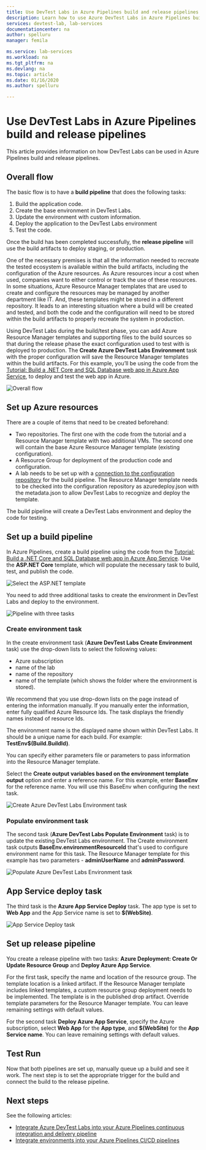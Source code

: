 ```yaml
---
title: Use DevTest Labs in Azure Pipelines build and release pipelines
description: Learn how to use Azure DevTest Labs in Azure Pipelines build and release pipelines.  
services: devtest-lab, lab-services
documentationcenter: na
author: spelluru
manager: femila

ms.service: lab-services
ms.workload: na
ms.tgt_pltfrm: na
ms.devlang: na
ms.topic: article
ms.date: 01/16/2020
ms.author: spelluru

---
```


# Use DevTest Labs in Azure Pipelines build and release pipelines
This article provides information on how DevTest Labs can be used in Azure Pipelines build and release pipelines. 

## Overall flow
The basic flow is to have a **build pipeline** that does the following tasks:

1. Build the application code.
1. Create the base environment in DevTest Labs.
1. Update the environment with custom information.
1. Deploy the application to the DevTest Labs environment
1. Test the code. 

Once the build has been completed successfully, the **release pipeline** will use the build artifacts to deploy staging, or production. 

One of the necessary premises is that all the information needed to recreate the tested ecosystem is available within the build artifacts, including the configuration of the Azure resources. As Azure resources incur a cost when used, companies want to either control or track the use of these resources. In some situations, Azure Resource Manager templates that are used to create and configure the resources may be managed by another department like IT. And, these templates might be stored in a different repository. It leads to an interesting situation where a build will be created and tested, and both the code and the configuration will need to be stored within the build artifacts to properly recreate the system in production. 

Using DevTest Labs during the build/test phase, you can add Azure Resource Manager templates and supporting files to the build sources so that during the release phase the exact configuration used to test with is deployed to production. The **Create Azure DevTest Labs Environment** task with the proper configuration will save the Resource Manager templates within the build artifacts. For this example, you’ll be using the code from the [Tutorial: Build a .NET Core and SQL Database web app in Azure App Service](../app-service/app-service-web-tutorial-dotnetcore-sqldb.md), to deploy and test the web app in Azure.

![Overall flow](./media/use-devtest-labs-build-release-pipelines/overall-flow.png)

## Set up Azure resources
There are a couple of items that need to be created beforehand:

- Two repositories. The first one with the code from the tutorial and a Resource Manager template with two additional VMs. The second one will contain the base Azure Resource Manager template (existing configuration).
- A Resource Group for deployment of the production code and configuration.
- A lab needs to be set up with a [connection to the configuration repository](devtest-lab-create-environment-from-arm.md) for the build pipeline. The Resource Manager template needs to be checked into the configuration repository as azuredeploy.json with the metadata.json to allow DevTest Labs to recognize and deploy the template.

The build pipeline will create a DevTest Labs environment and deploy the code for testing.

## Set up a build pipeline
In Azure Pipelines, create a build pipeline using the code from the [Tutorial: Build a .NET Core and SQL Database web app in Azure App Service](../app-service/app-service-web-tutorial-dotnetcore-sqldb.md). Use the **ASP.NET Core** template, which will populate the necessary task to build, test, and publish the code.

![Select the ASP.NET template](./media/use-devtest-labs-build-release-pipelines/select-asp-net.png)

You need to add three additional tasks to create the environment in DevTest Labs and deploy to the environment.

![Pipeline with three tasks](./media/use-devtest-labs-build-release-pipelines/pipeline-tasks.png)

### Create environment task
In the create environment task (**Azure DevTest Labs Create Environment** task) use the drop-down lists to select the following values:

- Azure subscription
- name of the lab
- name of the repository
- name of the template (which shows the folder where the environment is stored). 

We recommend that you use drop-down lists on the page instead of entering the information manually. If you manually enter the information, enter fully qualified Azure Resource Ids. The task displays the friendly names instead of resource Ids. 

The environment name is the displayed name shown within DevTest Labs. It should be a unique name for each build. For example: **TestEnv$(Build.BuildId)**. 

You can specify either parameters file or parameters to pass information into the Resource Manager template. 

Select the **Create output variables based on the environment template output** option and enter a reference name. For this example, enter **BaseEnv** for the reference name. You will use this BaseEnv when configuring the next task. 

![Create Azure DevTest Labs Environment task](./media/use-devtest-labs-build-release-pipelines/create-environment.png)

### Populate environment task
The second task (**Azure DevTest Labs Populate Environment** task) is to update the existing DevTest Labs environment. The Create environment task outputs **BaseEnv.environmentResourceId** that's used to configure environment name for this task. The Resource Manager template for this example has two parameters - **adminUserName** and **adminPassword**. 

![Populate Azure DevTest Labs Environment task](./media/use-devtest-labs-build-release-pipelines/populate-environment.png)

## App Service deploy task
The third task is the **Azure App Service Deploy** task. The app type is set to **Web App** and the App Service name is set to **$(WebSite)**.

![App Service Deploy task](./media/use-devtest-labs-build-release-pipelines/app-service-deploy.png)

## Set up release pipeline
You create a release pipeline with two tasks: **Azure Deployment: Create Or Update Resource Group** and **Deploy Azure App Service**. 

For the first task, specify the name and location of the resource group. The template location is a linked artifact. If the Resource Manager template includes linked templates, a custom resource group deployment needs to be implemented. The template is in the published drop artifact. Override template parameters for the Resource Manager template. You can leave remaining settings with default values. 

For the second task **Deploy Azure App Service**, specify the Azure subscription, select **Web App** for the **App type**, and **$(WebSite)** for the **App Service name**. You can leave remaining settings with default values. 

## Test Run
Now that both pipelines are set up, manually queue up a build and see it work. The next step is to set the appropriate trigger for the build and connect the build to the release pipeline.

## Next steps
See the following articles:

- [Integrate Azure DevTest Labs into your Azure Pipelines continuous integration and delivery pipeline](devtest-lab-integrate-ci-cd.md)
- [Integrate environments into your Azure Pipelines CI/CD pipelines](integrate-environments-devops-pipeline.md)
